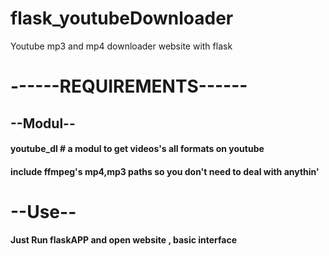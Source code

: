 # flask_youtubeDownloader
 Youtube mp3 and mp4 downloader website with flask


<h1>------REQUIREMENTS------</h1>
<h2>--Modul-- <h4>youtube_dl # a modul to get videos's all formats on youtube </h4></h2>
<h4>include ffmpeg's mp4,mp3 paths so you don't need to deal with anythin'</h4>
<h1>--Use--</1>
<h4>Just Run flaskAPP and open website , basic interface</h4>

